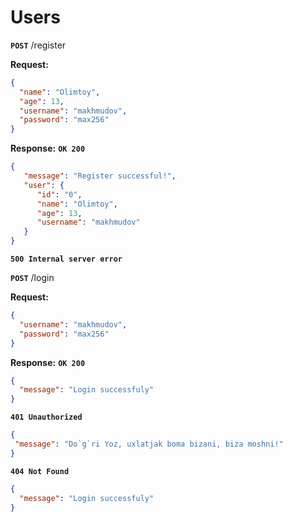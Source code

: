 # Users

**`POST`** /register

**Request:**
```json
{
  "name": "Olimtoy",
  "age": 13,
  "username": "makhmudov",
  "password": "max256"
}
```

**Response:**
**`OK 200`** 
```json
{
   "message": "Register successful!",
   "user": {
      "id": "0",
      "name": "Olimtoy",
      "age": 13,
      "username": "makhmudov"
   }
}
```
**`500 Internal server error`**

**`POST`** /login

**Request:**
```json
{
  "username": "makhmudov",
  "password": "max256"
}
```
**Response:**
**`OK 200`** 
``` json
{
  "message": "Login successfuly"
}
```
**`401 Unauthorized`** 
``` json 
{
 "message": "Do`g`ri Yoz, uxlatjak boma bizani, biza moshni!"
}
```
**`404 Not Found`** 

```json
{
  "message": "Login successfuly"
}
```
